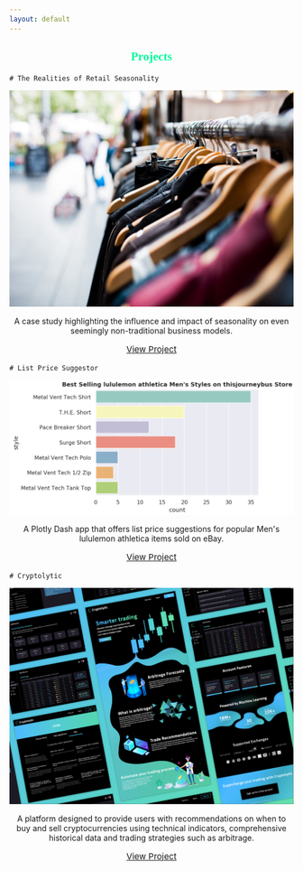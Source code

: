 ```yaml
---
layout: default
---
```


<h2 style='text-align:center;font-family:rockwell;color:mediumspringgreen'>Projects</h2>

```
# The Realities of Retail Seasonality
```
<!-- <br> -->

![Retail](/assets/img/ebay_retail_resize.PNG)

<p style='text-align:center'>A case study highlighting the influence and impact of seasonality on even seemingly non-traditional business models.</p>

<p style='text-align:center;font-size:15px'><a href='https://medium.com/@bickell.taylor/a-case-study-what-3-000-sales-on-ebay-taught-me-about-the-realities-of-retail-seasonality-85bc9421e2f4'>View Project</a></p>

<!-- <br> -->

```
# List Price Suggestor
```
<!-- <br> -->

![Register](/assets/img/mens_top_styles.PNG)

<p style='text-align:center'>A Plotly Dash app that offers list price suggestions for popular Men's lululemon athletica items sold on eBay.</p>

<p style='text-align:center;font-size:15px'><a href='https://list-price-suggestor.herokuapp.com/'>View Project</a></p>

<!-- <br> -->

```
# Cryptolytic
```

<!-- <br> -->

![Cryptolytic](/assets/img/Cryptolytic_App.PNG)


<p style='text-align:center'>A platform designed to provide users with recommendations on when to buy and sell cryptocurrencies using technical indicators, comprehensive historical data and trading strategies such as arbitrage.</p>

<p style='text-align:center;font-size:15px'><a href='https://medium.com/@bickell.taylor/lambda-labs-introducing-cryptolytic-b9510f734a5f'>View Project</a></p>
